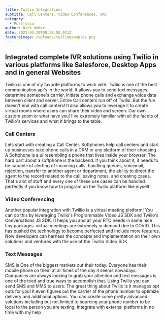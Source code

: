 ```yaml
---
title: Twilio Integrations
subtitle: Call Centers, Video Conferences, SMS
category:
  - Portfolio
author: Nick Huber
date: 2021-03-20T08:38:58.031Z
featureImage: /uploads/twilioexamples.png
---
```

## Integrated complete IVR solutions using Twilio in various platforms like Salesforce, Desktop Apps and in general Websites

Twilio is one of my favorite platforms to work with. Twilio is one of the best communication api's in the world. It allows you to send text messages, determine someone's carrier, initiate phone calls and exchange voice data between client and server. Entire Call centers run off of Twilio. But the fun doesn't end with call centers! It also allows you to leverage it to create virtual rooms where users can share their video and screen. Our own custom zoom or what have you! I've extremely familiar with all the facets of Twilio's services and what it brings to the table.

### Call Centers

Lets start with creating a Call Center. Softphones help call centers and start up businesses take phone calls in a CRM or any platform of their choosing. A Softphone is a ui resembling a phone that lives inside your browser. The hard part about a softphone is the backend. If you think about it, it needs to be capable of alerting of incoming calls, handling queues, voicemail, rejection, transfer to another agent or department, the ability to direct the agent to the record related to the call, saving notes, and creating cases. That's alot of stuff and every one of these use cases can be handled perfectly if you know how to program on the Twilio platform like myself!

### Video Conferencing

Another popular integration with Twillio is a virtual meeting platform! You can do this by leveraging Twilio's Programmable Video JS SDK and Twilio's Conversations JS SDK. It helps you and all your RTC needs in some nice tiny packages. virtual meetings are extremely in demand due to COVID. This has pushed the technology to become perfected and include more features. Now developers can harness the concepts and implementation on their own solutions and ventures with the use of the Twillio Video SDK.

### Text Messages

SMS is One of the biggest markets out their today. Everyone has their mobile phone on them at all times of the day it seems nowadays. Companies are always looking to grab your attention and text messages is one of the tried and true ways to accomplish that. Using Twilio you can send SMS and MMS to users. The great thing about Twilio is it manages opt outs for you! It even figures out the carrier of the phone number to optimize delivery and additional options. You can create some pretty advanced solutions including but not limited to sourcing your phone number to be local to the person you are texting. Integrate with external platforms in no time with my help